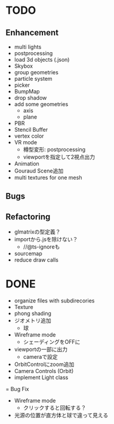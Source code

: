 # TODO

## Enhancement

- multi lights
- postprocessing
- load 3d objects (.json)
- Skybox
- group geometries
- particle system
- picker
- BumpMap
- drop shadow
- add some geometries
  - axis
  - plane
- PBR
- Stencil Buffer
- vertex color 
- VR mode
  - 樽型変形: postprocessing
  - viewportを指定して2視点出力
- Animation
- Gouraud Scene追加
- multi textures for one mesh

## Bugs

## Refactoring

- glmatrixの型定義？
- importから.jsを除けない？
  - //@ts-ignoreも
- sourcemap
- reduce draw calls

# DONE

- organize files with subdirecories
- Texture
- phong shading
- ジオメトリ追加
  - 球
- Wireframe mode
  - シェーディングをOFFに
- viewportの一部に出力
  - cameraで設定
- OrbitControlにzoom追加
- Camera Controls (Orbit)
- implement Light class

= Bug Fix

- Wireframe mode
  - クリックすると回転する？
- 光源の位置が直方体と球で違って見える